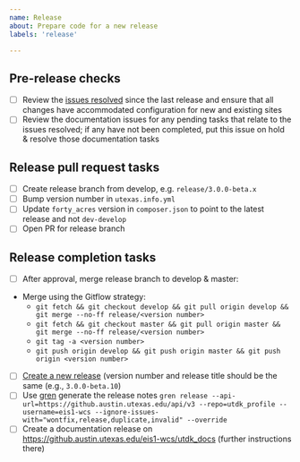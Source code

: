 ```yaml
---
name: Release
about: Prepare code for a new release
labels: 'release'

---
```


## Pre-release checks
- [ ] Review the [issues resolved](https://github.austin.utexas.edu/eis1-wcs/utdk_profile/milestones) since the last release and ensure that all changes have accommodated configuration for new and existing sites
- [ ] Review the documentation issues for any pending tasks that relate to the issues resolved; if any have not been completed, put this issue on hold & resolve those documentation tasks

## Release pull request tasks
- [ ] Create release branch from develop, e.g. `release/3.0.0-beta.x`
- [ ] Bump version number in `utexas.info.yml`
- [ ] Update `forty_acres` version in `composer.json` to point to the latest release and not `dev-develop`
- [ ] Open PR for release branch

## Release completion tasks
- [ ] After approval, merge release branch to develop & master:
- Merge using the Gitflow strategy:
    - `git fetch && git checkout develop && git pull origin develop && git merge --no-ff release/<version number>`
    - `git fetch && git checkout master && git pull origin master && git merge --no-ff release/<version number>`
    - `git tag -a <version number>`
    - `git push origin develop && git push origin master && git push origin <version number>`
- [ ] [Create a new release](https://github.austin.utexas.edu/eis1-wcs/utdk_profile/releases/new) (version number and release title should be the same (e.g., `3.0.0-beta.10`)
- [ ] Use [gren](https://github.com/github-tools/github-release-notes) generate the release notes `gren release --api-url=https://github.austin.utexas.edu/api/v3 --repo=utdk_profile --username=eis1-wcs --ignore-issues-with="wontfix,release,duplicate,invalid" --override`
- [ ] Create a documentation release on https://github.austin.utexas.edu/eis1-wcs/utdk_docs (further instructions there)
